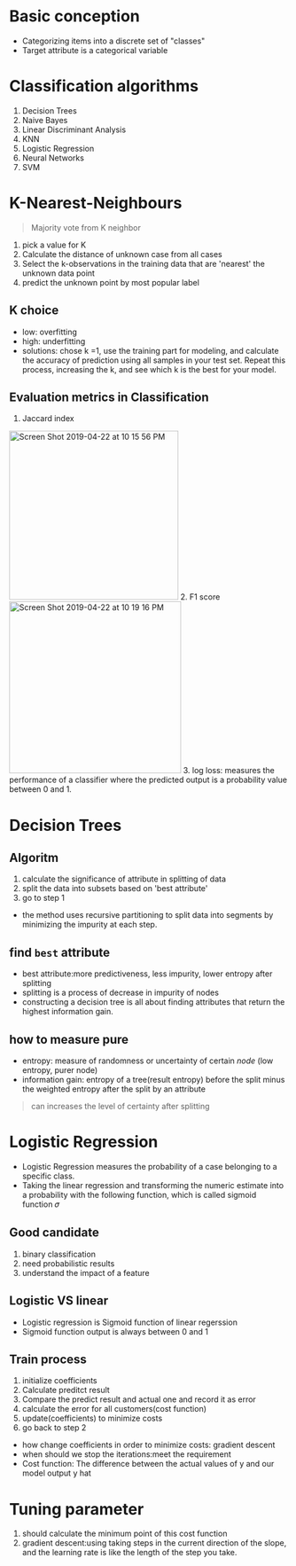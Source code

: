 # Basic conception
* Categorizing items into a discrete set of "classes"
* Target attribute is a categorical variable

# Classification algorithms
1. Decision Trees
2. Naive Bayes
3. Linear Discriminant Analysis
4. KNN
5. Logistic Regression
6. Neural Networks
7. SVM

# K-Nearest-Neighbours
> Majority vote from K neighbor
1. pick a value for K
2. Calculate the distance of unknown case from all cases
3. Select the k-observations in the training data that are 'nearest' the unknown data point
4. predict the unknown point by most popular label
## K choice
* low: overfitting
* high: underfitting
* solutions: chose k =1, use the training part for modeling, and calculate the accuracy of prediction using all samples in your test set. Repeat this process, increasing the k, and see which k is the best for your model.

## Evaluation metrics in Classification
1. Jaccard index
<img width="305" alt="Screen Shot 2019-04-22 at 10 15 56 PM" src="https://user-images.githubusercontent.com/27160394/56547748-4a4d2380-654c-11e9-9643-2cdb2f4cfc03.png">
2. F1 score
<img width="310" alt="Screen Shot 2019-04-22 at 10 19 16 PM" src="https://user-images.githubusercontent.com/27160394/56547921-be87c700-654c-11e9-8701-1f1294af2578.png">
3. log loss: measures the performance of a classifier where the predicted output is a probability value between 0 and 1.

# Decision Trees
## Algoritm
1. calculate the significance of attribute in splitting of data
2. split the data into subsets based on 'best attribute'
3. go to step 1
* the method uses recursive partitioning to split data into segments by minimizing the impurity at each step. 
## find `best` attribute
* best attribute:more predictiveness, less impurity, lower entropy after splitting
* splitting is a process of decrease in impurity of nodes
* constructing a decision tree is all about finding attributes that return the highest information gain.
## how to measure pure
* entropy: measure of randomness or uncertainty of certain *node* (low entropy, purer node)
* information gain: entropy of a tree(result entropy) before the split minus the weighted entropy after the split by an attribute
>can increases the level of certainty after splitting

# Logistic Regression
* Logistic Regression measures the probability of a case belonging to a specific class.
* Taking the linear regression and transforming the numeric estimate into a probability with the following function, which is called sigmoid function 𝜎
## Good candidate
1. binary classification
2. need probabilistic results
3. understand the impact of a feature
## Logistic VS linear
* Logistic regression is Sigmoid function of linear regerssion
* Sigmoid function output is always between 0 and 1
## Train process
1. initialize coefficients
2. Calculate preditct result
3. Compare the predict result and actual one and record it as error
4. calculate the error for all customers(cost function)
5. update(coefficients) to minimize costs
6. go back to step 2
* how change coefficients in order to minimize costs: gradient descent
* when should we stop the iterations:meet the requirement
* Cost function: The difference between the actual values of y and our model output y hat
# Tuning parameter
1. should calculate the minimum point of this cost function
  1. gradient descent:using taking steps in the current direction of the slope, and the learning rate is like the length of the step you take.
